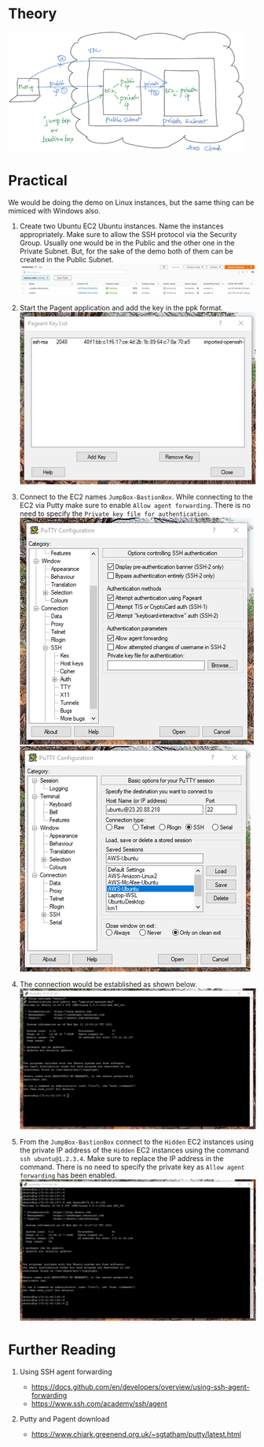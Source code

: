 # Theory

![](images/2021-04-21-14-28-00.png)

# Practical

We would be doing the demo on Linux instances, but the same thing can be mimiced with Windows also.

1. Create two Ubuntu EC2 Ubuntu instances. Name the instances appropriately. Make sure to allow the SSH protocol via the Security Group.
Usually one would be in the Public and the other one in the Private Subnet. But, for the sake of the demo both of them can be created in the Public Subnet.
![](images/2021-04-21-15-35-44.png)

1. Start the Pagent application and add the key in the ppk format.  
![](images/2021-04-21-15-51-48.png)

1. Connect to the EC2 names `JumpBox-BastionBox`. While connecting to the EC2 via Putty make sure to enable `Allow agent forwarding`. There is no need to specify the `Private key file for authentication`.  
![](images/2021-04-21-15-49-35.png)  
![](images/2021-04-21-15-37-03.png)

1. The connection would be established as shown below.
![](images/2021-04-21-15-40-05.png)

1. From the `JumpBox-BastionBox` connect to the `Hidden` EC2 instances using the private IP address of the `Hidden` EC2 instances using the command `ssh ubuntu@1.2.3.4`. Make sure to replace the IP address in the command. There is no need to specify the private key as `Allow agent forwarding` has been enabled.
![](images/2021-04-21-15-57-46.png)

# Further Reading

1. Using SSH agent forwarding
    - https://docs.github.com/en/developers/overview/using-ssh-agent-forwarding
    - https://www.ssh.com/academy/ssh/agent

1. Putty and Pagent download
    - https://www.chiark.greenend.org.uk/~sgtatham/putty/latest.html